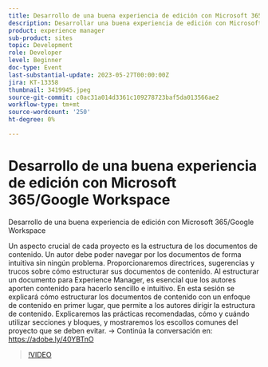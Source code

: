 ```yaml
---
title: Desarrollo de una buena experiencia de edición con Microsoft 365/Google Workspace
description: Desarrollar una buena experiencia de edición con Microsoft 365/Google WorkspaceUn aspecto crucial de cada proyecto es la estructura de los documentos de contenido. Un autor debe poder navegar por los documentos de forma intuitiva sin ningún problema. Proporcionaremos directrices, sugerencias y trucos sobre cómo estructurar sus documentos de contenido. Al estructurar un documento para Experience Manager, es esencial que los autores aporten contenido para hacerlo sencillo e intuitivo. En esta sesión se explicará cómo estructurar los documentos de contenido con un enfoque de contenido en primer lugar, que permite a los autores dirigir la estructura de contenido. Explicaremos las prácticas recomendadas, cómo y cuándo utilizar secciones y bloques, y mostraremos los escollos comunes del proyecto que se deben evitar.
product: experience manager
sub-product: sites
topic: Development
role: Developer
level: Beginner
doc-type: Event
last-substantial-update: 2023-05-27T00:00:00Z
jira: KT-13358
thumbnail: 3419945.jpeg
source-git-commit: c0ac31a014d3361c109278723baf5da013566ae2
workflow-type: tm+mt
source-wordcount: '250'
ht-degree: 0%

---
```



# Desarrollo de una buena experiencia de edición con Microsoft 365/Google Workspace

Desarrollo de una buena experiencia de edición con Microsoft 365/Google Workspace

Un aspecto crucial de cada proyecto es la estructura de los documentos de contenido. Un autor debe poder navegar por los documentos de forma intuitiva sin ningún problema. Proporcionaremos directrices, sugerencias y trucos sobre cómo estructurar sus documentos de contenido. Al estructurar un documento para Experience Manager, es esencial que los autores aporten contenido para hacerlo sencillo e intuitivo. En esta sesión se explicará cómo estructurar los documentos de contenido con un enfoque de contenido en primer lugar, que permite a los autores dirigir la estructura de contenido. Explicaremos las prácticas recomendadas, cómo y cuándo utilizar secciones y bloques, y mostraremos los escollos comunes del proyecto que se deben evitar. → Continúa la conversación en: https://adobe.ly/40YBTnO

>[!VIDEO](https://video.tv.adobe.com/v/3419945/?learn=on)
